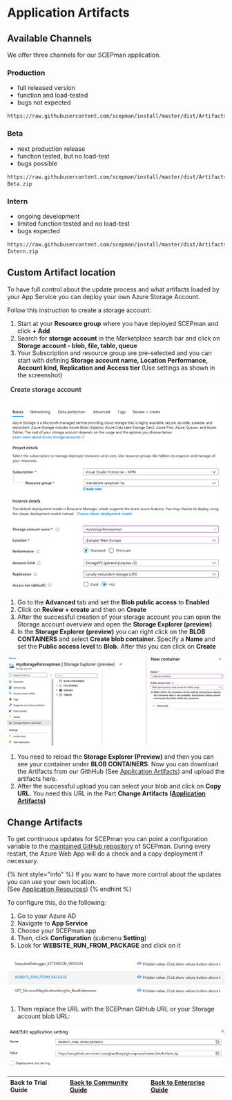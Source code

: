 # Application Artifacts

## Available Channels

We offer three channels for our SCEPman application.

### Production

* full released version
* function and load-tested
* bugs not expected

```text
https://raw.githubusercontent.com/scepman/install/master/dist/Artifacts.zip
```

### Beta

* next production release
* function tested, but no load-test
* bugs possible

```text
https://raw.githubusercontent.com/scepman/install/master/dist/Artifacts-Beta.zip
```

### Intern

* ongoing development
* limited function tested and no load-test
* bugs expected

```text
https://raw.githubusercontent.com/scepman/install/master/dist/Artifacts-Intern.zip
```

## Custom Artifact location

To have full control about the update process and what artifacts loaded by your App Service you can deploy your own Azure Storage Account.

Follow this instruction to create a storage account:

1. Start at your **Resource group** where you have deployed SCEPman and click **+ Add**
2. Search for **storage account** in the Marketplace search bar and click on **Storage account - blob, file, table, queue**
3. Your Subscription and resource group are pre-selected and you can start with defining **Storage account name, Location Performance, Account kind, Replication and Access tier** \(Use settings as shown in the screenshot\)

![](../../.gitbook/assets/image.png)

1. Go to the **Advanced** tab and set the **Blob public access** to **Enabled**  
2. Click on **Review + create** and then on **Create**  
3. After the successful creation of your storage account you can open the Storage account overview and open the **Storage Explorer \(preview\)**  
4. In the **Storage Explorer \(preview\)** you can right click on the **BLOB CONTAINERS** and select **Create blob container.** Specify a **Name** and set the **Public access level** to **Blob.** After this you can click on **Create**

![](../../.gitbook/assets/screenshot-2020-07-09-at-17.20.42.png)

1. You need to reload the **Storage Explorer \(Preview\)** and then you can see your container under **BLOB CONTAINERS**. Now you can download the Artifacts from our GithHub \(See [Application Artifacts](application-artifacts.md#available-channels)\) and upload the artifacts here.  
2. After the successful upload you can select your blob and click on **Copy URL.** You need this URL in the Part **Change Artifacts \(**[**Application Artifacts**](application-artifacts.md#change-artifacts)**\)**

## Change Artifacts

To get continuous updates for SCEPman you can point a configuration variable to the [maintained GitHub repository](https://github.com/scepman/install) of SCEPman. During every restart, the Azure Web App will do a check and a copy deployment if necessary.

{% hint style="info" %}
If you want to have more control about the updates you can use your own location.  
\(See [Application Resources](application-artifacts.md#custom-artifact-location)\)
{% endhint %}

To configure this, do the following:

1. Go to your Azure AD
2. Navigate to **App Service**
3. Choose your SCEPman app
4. Then, click **Configuration** \(submenu **Setting**\)
5. Look for **WEBSITE\_RUN\_FROM\_PACKAGE** and click on it

![](../../.gitbook/assets/scepman_optional2%20%283%29%20%283%29%20%283%29%20%283%29%20%283%29%20%283%29%20%283%29%20%282%29.png)

1. Then replace the URL with the SCEPman GitHub URL or your Storage account blob URL:

![](../../.gitbook/assets/screen-shot-2021-01-19-at-09.42.45.png)

| Back to Trial Guide | [Back to Community Guide](../../getting-started/community-guide.md#step-5-deploy-storage-account-and-change-artifacts) | ​[Back to Enterprise Guide​](../../getting-started/enterprise-guide.md#step-5-deploy-storage-account-and-change-artifacts) |
| :--- | :--- | :--- |


